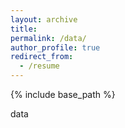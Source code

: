 ```yaml
---
layout: archive
title: 
permalink: /data/
author_profile: true
redirect_from:
  - /resume
---
```


{% include base_path %}

data
